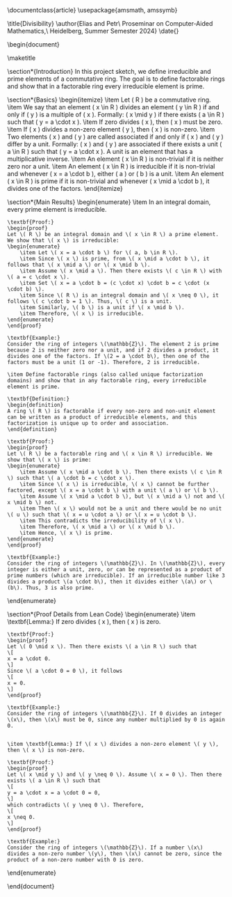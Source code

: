 \documentclass{article}
\usepackage{amsmath, amssymb}

\title{Divisibility}
\author{Elias and Petr\\
Proseminar on Computer-Aided Mathematics,\\
Heidelberg, Summer Semester 2024}
\date{}

\begin{document}

\maketitle

\section*{Introduction}
In this project sketch, we define irreducible and prime elements of a commutative ring. The goal is to define factorable rings and show that in a factorable ring every irreducible element is prime.

\section*{Basics}
\begin{itemize}
    \item Let \( R \) be a commutative ring.
    \item We say that an element \( x \in R \) divides an element \( y \in R \) if and only if \( y \) is a multiple of \( x \). Formally: \( x \mid y \) if there exists \( a \in R \) such that \( y = a \cdot x \).
    \item If zero divides \( x \), then \( x \) must be zero.
    \item If \( x \) divides a non-zero element \( y \), then \( x \) is non-zero.
    \item Two elements \( x \) and \( y \) are called associated if and only if \( x \) and \( y \) differ by a unit. Formally: \( x \) and \( y \) are associated if there exists a unit \( a \in R \) such that \( y = a \cdot x \). A unit is an element that has a multiplicative inverse.
    \item An element \( x \in R \) is non-trivial if it is neither zero nor a unit.
    \item An element \( x \in R \) is irreducible if it is non-trivial and whenever \( x = a \cdot b \), either \( a \) or \( b \) is a unit.
    \item An element \( x \in R \) is prime if it is non-trivial and whenever \( x \mid a \cdot b \), it divides one of the factors.
\end{itemize}

\section*{Main Results}
\begin{enumerate}
    \item In an integral domain, every prime element is irreducible.
    
    \textbf{Proof:}
    \begin{proof}
    Let \( R \) be an integral domain and \( x \in R \) a prime element. We show that \( x \) is irreducible:
    \begin{enumerate}
        \item Let \( x = a \cdot b \) for \( a, b \in R \).
        \item Since \( x \) is prime, from \( x \mid a \cdot b \), it follows that \( x \mid a \) or \( x \mid b \).
        \item Assume \( x \mid a \). Then there exists \( c \in R \) with \( a = c \cdot x \).
        \item Set \( x = a \cdot b = (c \cdot x) \cdot b = c \cdot (x \cdot b) \).
        \item Since \( R \) is an integral domain and \( x \neq 0 \), it follows \( c \cdot b = 1 \). Thus, \( c \) is a unit.
        \item Similarly, \( b \) is a unit if \( x \mid b \).
        \item Therefore, \( x \) is irreducible.
    \end{enumerate}
    \end{proof}
    
    \textbf{Example:} 
    Consider the ring of integers \(\mathbb{Z}\). The element 2 is prime because 2 is neither zero nor a unit, and if 2 divides a product, it divides one of the factors. If \(2 = a \cdot b\), then one of the factors must be a unit (1 or -1). Therefore, 2 is irreducible.

    \item Define factorable rings (also called unique factorization domains) and show that in any factorable ring, every irreducible element is prime.
    
    \textbf{Definition:}
    \begin{definition}
    A ring \( R \) is factorable if every non-zero and non-unit element can be written as a product of irreducible elements, and this factorization is unique up to order and association.
    \end{definition}
    
    \textbf{Proof:}
    \begin{proof}
    Let \( R \) be a factorable ring and \( x \in R \) irreducible. We show that \( x \) is prime:
    \begin{enumerate}
        \item Assume \( x \mid a \cdot b \). Then there exists \( c \in R \) such that \( a \cdot b = c \cdot x \).
        \item Since \( x \) is irreducible, \( x \) cannot be further factored, except \( x = a \cdot b \) with a unit \( a \) or \( b \).
        \item Assume \( x \mid a \cdot b \), but \( x \mid a \) not and \( x \mid b \) not.
        \item Then \( x \) would not be a unit and there would be no unit \( u \) such that \( x = u \cdot a \) or \( x = u \cdot b \).
        \item This contradicts the irreducibility of \( x \).
        \item Therefore, \( x \mid a \) or \( x \mid b \).
        \item Hence, \( x \) is prime.
    \end{enumerate}
    \end{proof}
    
    \textbf{Example:} 
    Consider the ring of integers \(\mathbb{Z}\). In \(\mathbb{Z}\), every integer is either a unit, zero, or can be represented as a product of prime numbers (which are irreducible). If an irreducible number like 3 divides a product \(a \cdot b\), then it divides either \(a\) or \(b\). Thus, 3 is also prime.
    
\end{enumerate}

\section*{Proof Details from Lean Code}
\begin{enumerate}
    \item \textbf{Lemma:} If zero divides \( x \), then \( x \) is zero.
    
    \textbf{Proof:}
    \begin{proof}
    Let \( 0 \mid x \). Then there exists \( a \in R \) such that
    \[
    x = a \cdot 0.
    \]
    Since \( a \cdot 0 = 0 \), it follows
    \[
    x = 0.
    \]
    \end{proof}
    
    \textbf{Example:} 
    Consider the ring of integers \(\mathbb{Z}\). If 0 divides an integer \(x\), then \(x\) must be 0, since any number multiplied by 0 is again 0.
    

    \item \textbf{Lemma:} If \( x \) divides a non-zero element \( y \), then \( x \) is non-zero.
    
    \textbf{Proof:}
    \begin{proof}
    Let \( x \mid y \) and \( y \neq 0 \). Assume \( x = 0 \). Then there exists \( a \in R \) such that
    \[
    y = a \cdot x = a \cdot 0 = 0,
    \]
    which contradicts \( y \neq 0 \). Therefore,
    \[
    x \neq 0.
    \]
    \end{proof}
    
    \textbf{Example:} 
    Consider the ring of integers \(\mathbb{Z}\). If a number \(x\) divides a non-zero number \(y\), then \(x\) cannot be zero, since the product of a non-zero number with 0 is zero.
    
\end{enumerate}

\end{document}
